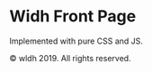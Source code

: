 Widh Front Page
===============

Implemented with pure CSS and JS.

&copy; wldh 2019. All rights reserved.

